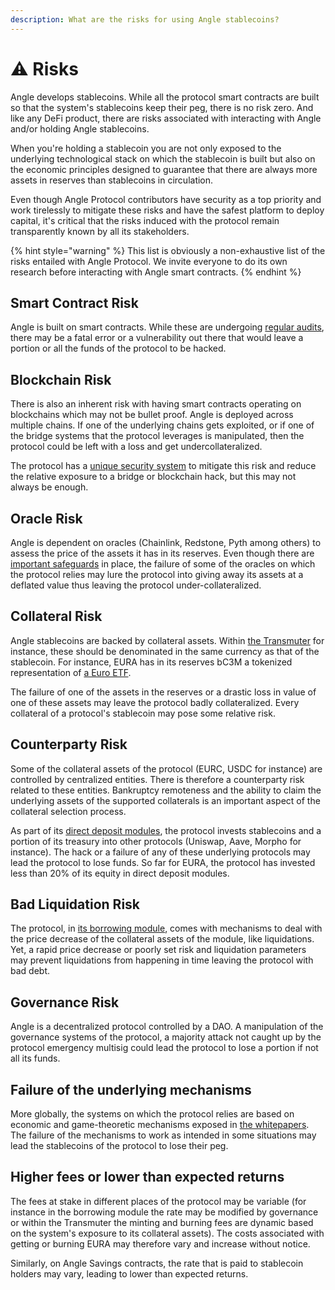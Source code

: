 ```yaml
---
description: What are the risks for using Angle stablecoins?
---
```


# ⚠️ Risks

Angle develops stablecoins. While all the protocol smart contracts are built so that the system's stablecoins keep their peg, there is no risk zero. And like any DeFi product, there are risks associated with interacting with Angle and/or holding Angle stablecoins.

When you're holding a stablecoin you are not only exposed to the underlying technological stack on which the stablecoin is built but also on the economic principles designed to guarantee that there are always more assets in reserves than stablecoins in circulation.

Even though Angle Protocol contributors have security as a top priority and work tirelessly to mitigate these risks and have the safest platform to deploy capital, it's critical that the risks induced with the protocol remain transparently known by all its stakeholders.

{% hint style="warning" %}
This list is obviously a non-exhaustive list of the risks entailed with Angle Protocol. We invite everyone to do its own research before interacting with Angle smart contracts.
{% endhint %}

## Smart Contract Risk

Angle is built on smart contracts. While these are undergoing [regular audits](resources/audits/), there may be a fatal error or a vulnerability out there that would leave a portion or all the funds of the protocol to be hacked.

## Blockchain Risk

There is also an inherent risk with having smart contracts operating on blockchains which may not be bullet proof. Angle is deployed across multiple chains. If one of the underlying chains gets exploited, or if one of the bridge systems that the protocol leverages is manipulated, then the protocol could be left with a loss and get undercollateralized.

The protocol has a [unique security system](other/cross-chain.md) to mitigate this risk and reduce the relative exposure to a bridge or blockchain hack, but this may not always be enough.

## Oracle Risk

Angle is dependent on oracles (Chainlink, Redstone, Pyth among others) to assess the price of the assets it has in its reserves. Even though there are [important safeguards](transmuter/mintBurn.md#📈-target-price-and-deviation) in place, the failure of some of the oracles on which the protocol relies may lure the protocol into giving away its assets at a deflated value thus leaving the protocol under-collateralized.

## Collateral Risk

Angle stablecoins are backed by collateral assets. Within [the Transmuter](transmuter/) for instance, these should be denominated in the same currency as that of the stablecoin. For instance, EURA has in its reserves bC3M a tokenized representation of [a Euro ETF](https://www.amundietf.fr/fr/professionnels/produits/fixed-income/amundi-etf-govies-06-months-euro-investment-grade-ucits-etf-dr/fr0010754200).

The failure of one of the assets in the reserves or a drastic loss in value of one of these assets may leave the protocol badly collateralized. Every collateral of a protocol's stablecoin may pose some relative risk.

## Counterparty Risk

Some of the collateral assets of the protocol (EURC, USDC for instance) are controlled by centralized entities. There is therefore a counterparty risk related to these entities. Bankruptcy remoteness and the ability to claim the underlying assets of the supported collaterals is an important aspect of the collateral selection process.

As part of its [direct deposit modules](other/amo.md), the protocol invests stablecoins and a portion of its treasury into other protocols (Uniswap, Aave, Morpho for instance). The hack or a failure of any of these underlying protocols may lead the protocol to lose funds. So far for EURA, the protocol has invested less than 20% of its equity in direct deposit modules.

## Bad Liquidation Risk

The protocol, in [its borrowing module](borrowing-module/), comes with mechanisms to deal with the price decrease of the collateral assets of the module, like liquidations. Yet, a rapid price decrease or poorly set risk and liquidation parameters may prevent liquidations from happening in time leaving the protocol with bad debt.

## Governance Risk

Angle is a decentralized protocol controlled by a DAO. A manipulation of the governance systems of the protocol, a majority attack not caught up by the protocol emergency multisig could lead the protocol to lose a portion if not all its funds.

## Failure of the underlying mechanisms

More globally, the systems on which the protocol relies are based on economic and game-theoretic mechanisms exposed in [the whitepapers](whitepapers.md). The failure of the mechanisms to work as intended in some situations may lead the stablecoins of the protocol to lose their peg.

## Higher fees or lower than expected returns

The fees at stake in different places of the protocol may be variable (for instance in the borrowing module the rate may be modified by governance or within the Transmuter the minting and burning fees are dynamic based on the system's exposure to its collateral assets). The costs associated with getting or burning EURA may therefore vary and increase without notice.

Similarly, on Angle Savings contracts, the rate that is paid to stablecoin holders may vary, leading to lower than expected returns.
